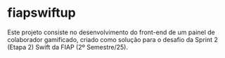 # fiapswiftup
Este projeto consiste no desenvolvimento do front-end de um painel de colaborador gamificado, criado como solução para o desafio da Sprint 2 (Etapa 2) Swift da FIAP (2º Semestre/25).
